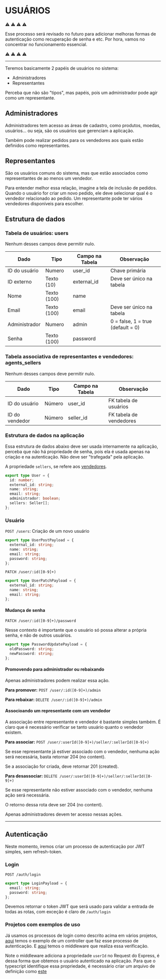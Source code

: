 # USUÁRIOS

⚠️ ⚠️ ⚠️ ⚠️

Esse processo será revisado no futuro para adicionar melhoras formas de autenticação como recuperação de senha e etc. Por hora, vamos no concentrar no funcionamento essencial.

⚠️ ⚠️ ⚠️ ⚠️

---

Teremos basicamente 2 papéis de usuários no sistema:

- Administradores
- Representantes

Perceba que não são "tipos", mas papéis, pois um administrador pode agir como um representante.

## Administradores

Administradores tem acesso as áreas de cadastro, como produtos, moedas, usuários... ou seja, são os usuários que gerenciam a aplicação.

Também pode realizar pedidos para os vendedores aos quais estão definidos como representantes.

## Representantes

São os usuários comuns do sistema, mas que estão associados como representantes de ao menos um vendedor.

Para entender melhor essa relação, imagine a tela de inclusão de pedidos. Quando o usuário for criar um novo pedido, ele deve selecionar qual é o vendedor relacionado ao pedido. Um representante pode ter vários vendedores disponíveis para escolher.

## Estrutura de dados

### Tabela de usuários: **users**

Nenhum desses campos deve permitir nulo.

| Dado          | Tipo        | Campo na Tabela | Observação                        |
| ------------- | ----------- | --------------- | --------------------------------- |
| ID do usuário | Numero      | user_id         | Chave primária                    |
| ID externo    | Texto (10)  | external_id     | Deve ser único na tabela          |
| Nome          | Texto (100) | name            |                                   |
| Email         | Texto (100) | email           | Deve ser único na tabela          |
| Administrador | Numero      | admin           | 0 = false, 1 = true (default = 0) |
| Senha         | Texto (100) | password        |                                   |

### Tabela associativa de representantes e vendedores: **agents_sellers**

Nenhum desses campos deve permitir nulo.

| Dado           | Tipo   | Campo na Tabela | Observação              |
| -------------- | ------ | --------------- | ----------------------- |
| ID do usuário  | Número | user_id         | FK tabela de usuários   |
| ID do vendedor | Número | seller_id       | FK tabela de vendedores |

### Estrutura de dados na aplicação

Essa estrutura de dados abaixo deve ser usada internamente na aplicação, perceba que não há propriedade de senha, pois ela é usada apenas na criação e na autenticação. Não deve ser "trafegada" pela aplicação.

A propriedade `sellers`, se refere aos [vendedores](./VENDEDORES.md).

```ts
export type User = {
  id: number;
  external_id: string;
  name: string;
  email: string;
  administrador: boolean;
  sellers: Seller[];
};
```

### Usuário

`POST /users`: Criação de um novo usuário

```ts
export type UserPostPayload = {
  external_id: string;
  name: string;
  email: string;
  password: string;
};
```

`PATCH /user/:id([0-9]+)`

```ts
export type UserPatchPayload = {
  external_id: string;
  name: string;
  email: string;
};
```

#### Mudança de senha

`PATCH /user/:id([0-9]+)/password`

Nesse contexto é importante que o usuário só possa alterar a própria senha, e não de outros usuários.

```ts
export type PasswordUpdatePayload = {
  oldPassword: string;
  newPassword: string;
};
```

#### Promovendo para administrador ou rebaixando

Apenas administradores podem realizar essa ação.

**Para promover:** `POST /user/:id([0-9]+)/admin`

**Para rebaixar:** `DELETE /user/:id([0-9]+)/admin`

#### Associoando um representante com um vendedor

A associação entre representante e vendedor é bastante simples também.
É claro que é necessário verificar se tanto usuário quanto o vendedor existem.

**Para associar:** `POST /user/:userId([0-9]+)/seller/:sellerId([0-9]+)`

Se esse representante já estiver associado com o vendedor, nenhuma ação será necessária, basta retornar 204 (no content).

Se a associação for criada, deve retornar 201 (created).

**Para desassociar:** `DELETE /user/:userId([0-9]+)/seller/:sellerId([0-9]+)`

Se esse representante não estiver associado com o vendedor, nenhuma ação será necessária.

O retorno dessa rota deve ser 204 (no content).

Apenas administradores devem ter acesso nessas ações.

---

## Autenticação

Neste momento, iremos criar um processo de autenticação por JWT simples, sem refresh-token.

### Login

`POST /auth/login`

```ts
export type LoginPayload = {
  email: string;
  password: string;
};
```

Devemos retornar o token JWT que será usado para validar a entrada de todas as rotas, com exceção é claro de `/auth/login`

### Projetos com exemplos de uso

Já usamos os processos de login como descrito acima em vários projetos, [aqui](https://github.com/prounion-software/app-esperanca-api/blob/main/src/api/modules/autenticacao/controller.ts) temos o exemplo de um controller que faz esse processo de autenticação. E [aqui](https://github.com/prounion-software/app-esperanca-api/blob/main/src/main/middleware/auth.ts) temos o middleware que realiza essa verificação.

Note o middleware adiciona a propriedade `userId` no Request do Express, é dessa forma que obtemos o usuário autenticado na aplicação.
Para que o typescript identifique essa propriedade, é necessário criar um arquivo de definição como [este](https://github.com/prounion-software/app-esperanca-api/blob/main/src/types.d.ts)
